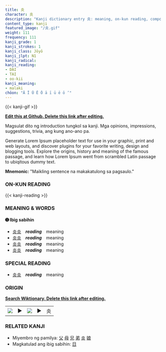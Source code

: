 ```yaml
---
title: 炎
character: 炎
description: "Kanji dictionary entry 炎: meaning, on-kun reading, compounds, origin, related kanji"
content_type: kanji
featured_image: "/炎.gif"
weight: 111
frequency: 111
kanji_grade: 1
kanji_strokes: 1
kanji_class: Jōyō
kanji_jlpt: N1
kanji_radical: 
kanji_reading: 
- DAI
- TAI
- oo-kii
kanji_meaning:
- malaki
chōon: "Ā Ī Ū Ē Ō ā ī ū ē ō ’"
---
```

[//]: # (Don't edit the line below. Kanji animated GIF code is automatically generated.)
{{< kanji-gif >}}

[//]: # (Edit below this line.)

**[Edit this at Github. Delete this link after editing.](https://github.com/tim0g/tim/tree/main/content/kanji/炎/index.md)**

Magsulat dito ng introduction tungkol sa kanji. Mga opinions, impressions, suggestions, trivia, ang kung ano-ano pa.

Generate Lorem Ipsum placeholder text for use in your graphic, print and web layouts, and discover plugins for your favorite writing, design and blogging tools. Explore the origins, history and meaning of the famous passage, and learn how Lorem Ipsum went from scrambled Latin passage to ubiqitous dummy text.
 
**Mnemonic:** "Maikling sentence na makakatulong sa pagsaulo."

### ON-KUN READING

[//]: # (Don't edit the line below. ON-KUN READING code is automatically generated.)
{{< kanji-reading >}}

### MEANING & WORDS

#### ➊ **Ibig sabihin**
  - [炎](../炎)[炎](../炎)　***reading***　meaning
  - [炎](../炎)[炎](../炎)　***reading***　meaning
  - [炎](../炎)[炎](../炎)　***reading***　meaning
  - [炎](../炎)[炎](../炎)　***reading***　meaning

### SPECIAL READING
  - [炎](../炎)[炎](../炎)　***reading***　meaning

### ORIGIN

**[Search Wiktionary. Delete this link after editing.](https://wiktionary.org/wiki/炎)**
<table class="kanji-table"><tr><td>
<img src="60px-炎-bronze.svg.png">
</td><td>▶</td><td>
<img src="60px-炎-oracle.svg.png">
</td><td>▶</td>
<td class="kanji-origin">炎</td>
</tr></table>

### RELATED KANJI
- Miyembro ng pamilya: [父](../父) [母](../母) [兄](../兄) [弟](../弟) [炎](../炎) [娘](../娘)
- Magkatulad ang ibig sabihin: [日](../日)
